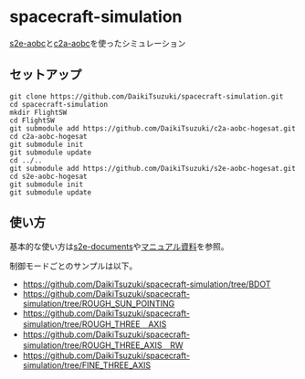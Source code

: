 # spacecraft-simulation
[s2e-aobc](https://github.com/DaikiTsuzuki/s2e-aobc-hogesat)と[c2a-aobc](https://github.com/DaikiTsuzuki/c2a-aobc-hogesat)を使ったシミュレーション

## セットアップ
```
git clone https://github.com/DaikiTsuzuki/spacecraft-simulation.git
cd spacecraft-simulation
mkdir FlightSW 
cd FlightSW
git submodule add https://github.com/DaikiTsuzuki/c2a-aobc-hogesat.git
cd c2a-aobc-hogesat
git submodule init
git submodule update
cd ../..
git submodule add https://github.com/DaikiTsuzuki/s2e-aobc-hogesat.git
cd s2e-aobc-hogesat
git submodule init
git submodule update
```

## 使い方
基本的な使い方は[s2e-documents](https://github.com/ut-issl/s2e-documents)や[マニュアル資料](https://drive.google.com/drive/folders/1ulHbUkxzGktDtfjbGyPw3tFa1UGFzALS)を参照。

制御モードごとのサンプルは以下。
- https://github.com/DaikiTsuzuki/spacecraft-simulation/tree/BDOT
- https://github.com/DaikiTsuzuki/spacecraft-simulation/tree/ROUGH_SUN_POINTING
- https://github.com/DaikiTsuzuki/spacecraft-simulation/tree/ROUGH_THREE＿AXIS
- https://github.com/DaikiTsuzuki/spacecraft-simulation/tree/ROUGH_THREE_AXIS＿RW
- https://github.com/DaikiTsuzuki/spacecraft-simulation/tree/FINE_THREE_AXIS

